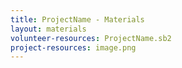 ```yaml
---
title: ProjectName - Materials
layout: materials
volunteer-resources: ProjectName.sb2
project-resources: image.png
---
```

